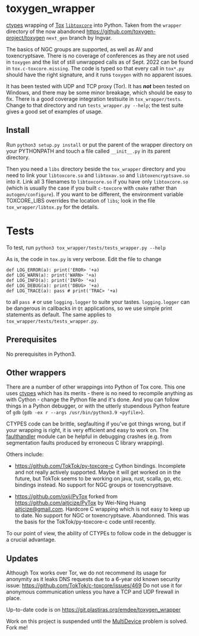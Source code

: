 # toxygen_wrapper

[ctypes](https://docs.python.org/3/library/ctypes.html)
wrapping of [Tox](https://tox.chat/)
[```libtoxcore```](https://github.com/TokTok/c-toxcore) into Python.
Taken from the ```wrapper``` directory of the now abandoned
<https://github.com/toxygen-project/toxygen> ```next_gen``` branch
by Ingvar.

The basics of NGC groups are supported, as well as AV and toxencryptsave.
There is no coverage of conferences as they are not used in ```toxygen```
and the list of still unwrapped calls as of Sept. 2022 can be found in
```tox.c-toxcore.missing```. The code is typed so that every call in
```tox*.py``` should have the right signature, and it runs
```toxygen``` with no apparent issues.

It has been tested with UDP and TCP proxy (Tor). It has ***not*** been
tested on Windows, and there may be some minor breakage, which should be
easy to fix. There is a good coverage integration testsuite in ```tox_wrapper/tests```.
Change to that directory and run ```tests_wrapper.py --help```; the test
suite gives a good set of examples of usage.

## Install

Run ```python3 setup.py install``` or put the parent of the wrapper
directory on your PYTHONPATH and touch a file called `__init__.py`
in its parent directory.

Then you need a ```libs``` directory beside the ```tox_wrapper``` directory
and you need to link your ```libtoxcore.so``` and ```libtoxav.so```
and ```libtoxencryptsave.so``` into it. Link all 3 filenames
to ```libtoxcore.so``` if you have only ```libtoxcore.so```
(which is usually the case if you built ```c-toxcore``` with ```cmake```
rather than ```autogen/configure```). If you want to be different,
the environment variable TOXCORE_LIBS overrides the location of ```libs```;
look in the file ```tox_wrapper/libtox.py``` for the details.

# Tests

To test, run ```python3 tox_wrapper/tests/tests_wrapper.py --help```

As is, the code in ```tox.py``` is very verbose. Edit the file to change
```
def LOG_ERROR(a): print('EROR> '+a)
def LOG_WARN(a): print('WARN> '+a)
def LOG_INFO(a): print('INFO> '+a)
def LOG_DEBUG(a): print('DBUG> '+a)
def LOG_TRACE(a): pass # print('TRAC> '+a)
```
to all ```pass #``` or use ```logging.logger``` to suite your tastes.
```logging.logger``` can be dangerous in callbacks in ```Qt``` applications,
so we use simple print statements as default. The same applies to
```tox_wrapper/tests/tests_wrapper.py```.

## Prerequisites

No prerequisites in Python3.

## Other wrappers

There are a number of other wrappings into Python of Tox core.
This one uses [ctypes](https://docs.python.org/3/library/ctypes.html)
which has its merits - there is no need to recompile anything as with
Cython - change the Python file and it's done. And you can follow things
in a Python debugger, or with the utterly stupendous Python feature of
```gdb``` (```gdb -ex r --args /usr/bin/python3.9 <pyfile>```).

CTYPES code can be brittle, segfaulting if you've got things wrong,
but if your wrapping is right, it is very efficient and easy to work on.
The [faulthandler](https://docs.python.org/3/library/faulthandler.html)
module can be helpful in debugging crashes
(e.g. from segmentation faults produced by erroneous C library wrapping).

Others include:

* <https://github.com/TokTok/py-toxcore-c> Cython bindings.
  Incomplete and not really actively supported. Maybe it will get
  worked on in the future,  but TokTok seems to be working on
  java, rust, scalla, go, etc. bindings instead.
  No support for NGC groups or toxencryptsave.

* <https://github.com/oxij/PyTox>
  forked from https://github.com/aitjcize/PyTox
  by Wei-Ning Huang <aitjcize@gmail.com>.
  Hardcore C wrapping which is not easy to keep up to date.
  No support for NGC or toxencryptsave. Abandonned.
  This was the basis for the TokTok/py-toxcore-c code until recently.

To our point of view, the ability of CTYPEs to follow code in the
debugger is a crucial advantage.

## Updates

Although Tox works over Tor, we do not recommend its usage for
anonymity as it leaks DNS requests due to a 6-year old known security
issue: https://github.com/TokTok/c-toxcore/issues/469 Do not use it for
anonymous communication unless you have a TCP and UDP firewall in place.

Up-to-date code is on https://git.plastiras.org/emdee/toxygen_wrapper

Work on this project is suspended until the
[MultiDevice](https://git.plastiras.org/emdee/tox_profile/wiki/MultiDevice-Announcements-POC) problem is solved. Fork me!

